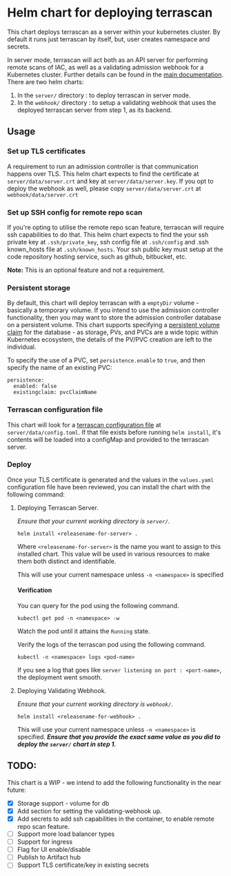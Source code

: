 # Helm chart for deploying terrascan

This chart deploys terrascan as a server within your kubernetes cluster. By default it runs just terrascan by itself, but,
user creates namespace and secrets.

In server mode, terrascan will act both as an API server for
performing remote scans of IAC, as well as a validating admission
webhook for a Kubernetes cluster. Further details can be found in
the [main documentation](https://docs.accurics.com/projects/accurics-terrascan/en/latest/).
There are two helm charts:

1. In the `server/` directory : to deploy terrascan in server mode.
2. In the `webhook/` directory : to setup a validating webhook that uses the deployed terrascan server from step 1, as its backend.

## Usage
### Set up TLS certificates
A requirement to run an admission controller is that communication
happens over TLS. This helm chart expects to find the certificate
at `server/data/server.crt` and key at `server/data/server.key`.
If you opt to deploy the webhook as well, please copy `server/data/server.crt` at `webhook/data/server.crt`

### Set up SSH config for remote repo scan
If you're opting to utilise the remote repo scan feature,
terrascan will require ssh capabilities to do that.
This helm chart expects to find the your ssh private key at `.ssh/private_key`,
ssh config file at `.ssh/config` and .ssh known_hosts file at `.ssh/known_hosts`.
Your ssh public key must setup at the code repository hosting service, such as github, bitbucket, etc.

**Note:** This is an optional feature and not a requirement.

### Persistent storage
By default, this chart will deploy terrascan with a `emptyDir`
volume - basically a temporary volume. If you intend to use the
admission controller functionality, then you may want to store the
admission controller database on a persistent volume. This chart
supports specifying a [persistent volume claim](https://kubernetes.io/docs/concepts/storage/persistent-volumes/) for
the database - as storage, PVs, and PVCs are a wide topic within
Kubernetes ecosystem, the details of the PV/PVC creation are left
to the individual.

To specify the use of a PVC, set `persistence.enable` to `true`, and then specify the name of an existing PVC:

```
persistence:
  enabled: false
  existingclaim: pvcClaimName
```

### Terrascan configuration file
This chart will look for a [terrascan configuration
file](https://docs.accurics.com/projects/accurics-terrascan/en/latest/usage/#config-file)
at `server/data/config.toml`. If that file exists before running `helm
install`, it's contents will be loaded into a configMap and provided
to the terrascan server.

### Deploy
Once your TLS certificate is generated and the values in the
`values.yaml` configuration file have been reviewed, you can install
the chart with the following command:

1. Deploying Terrascan Server.

    *Ensure that your current working directory is `server/`.*
    ```
    helm install <releasename-for-server> .
    ```
    Where `<releasename-for-server>` is the name you want to assign to this installed chart.
    This value will be used in various resources to make them both distinct and identifiable.

    This will use your current namespace unless `-n <namespace>` is specified

    #### Verification

    You can query for the pod using the following command.
    ```
    kubectl get pod -n <namespace> -w
    ```
    Watch the pod until it attains the `Running` state.

    Verify the logs of the terrascan pod using the following command.
    ```
    kubectl -n <namespace> logs <pod-name>
    ```
   If you see a log that goes like `server listening on port : <port-name>`, the deployment went smooth.

2. Deploying Validating Webhook.

    *Ensure that your current working directory is `webhook/`.*
    ```
    helm install <releasename-for-webhook> .
    ```
   This will use your current namespace unless `-n <namespace>` is specified.
   ***Ensure that you provide the exact same <namespace> value as you did to deploy the `server/` chart in step 1.***



## TODO:
This chart is a WIP - we intend to add the following functionality in the near future:
 - [x] Storage support - volume for db
 - [x] Add section for setting the validating-webhook up.
 - [x] Add secrets to add ssh capabilities in the container, to enable remote repo scan feature.
 - [ ] Support more load balancer types
 - [ ] Support for ingress
 - [ ] Flag for UI enable/disable
 - [ ] Publish to Artifact hub
 - [ ] Support TLS certificate/key in existing secrets
